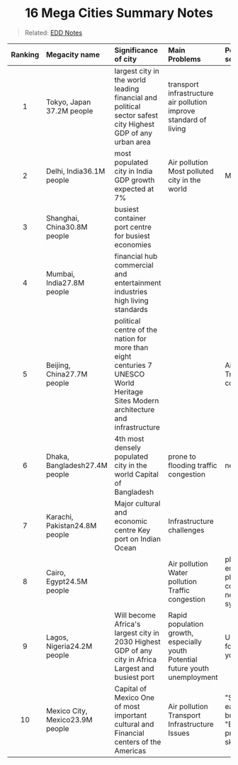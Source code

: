 <h1 align="center"><b> 16 Mega Cities Summary Notes </b></h1>

> Related: [EDD Notes](/tcfs-notes/EDD/README.md)

|Ranking|Megacity name|Significance of city|Main Problems|Possible solutions|
|:--:|:--|:--|:--|:--|
|1|Tokyo, Japan<br>37.2M people|largest city in the world leading financial and political sector safest city Highest GDP of any urban area |transport infrastructure air pollution improve standard of living| 
|2|Delhi, India36.1M people|most populated city in India GDP growth expected at 7%|Air pollution Most polluted city in the world|Metro|
| 3 |Shanghai, China30.8M people |busiest container port centre for busiest economies  |  |  |
| 4 |Mumbai, India27.8M people |financial hub commercial and entertainment industries high living standards  |  |  |
| 5 |Beijing, China27.7M people |political centre of the nation for more than eight centuries 7 UNESCO World Heritage Sites Modern architecture and infrastructure  |  |Air Pollution Traffic congestion  |  |
| 6 |Dhaka, Bangladesh27.4M people |4th most densely populated city in the world Capital of Bangladesh  |prone to flooding traffic congestion  |new metro  |
| 7 |Karachi, Pakistan24.8M people |Major cultural and economic centre Key port on Indian Ocean  |Infrastructure challenges  |  |
| 8 |Cairo, Egypt24.5M people |  |Air pollution Water pollution Traffic congestion  |plans to cut emissions plans to construct new sewer systems  |
| 9 |Lagos, Nigeria24.2M people |Will become Africa's largest city in 2030 Highest GDP of any city in Africa Largest and busiest port  |Rapid population growth, especially youth Potential future youth unemployment  |Urban labour force absorb young people  |
| 10 |Mexico City, Mexico23.9M people |Capital of Mexico One of most important cultural and Financial centers of the Americas  |Air pollution Transport Infrastructure Issues  |"Smog-eating" buildings "Earthquake-proof" skyscrapers